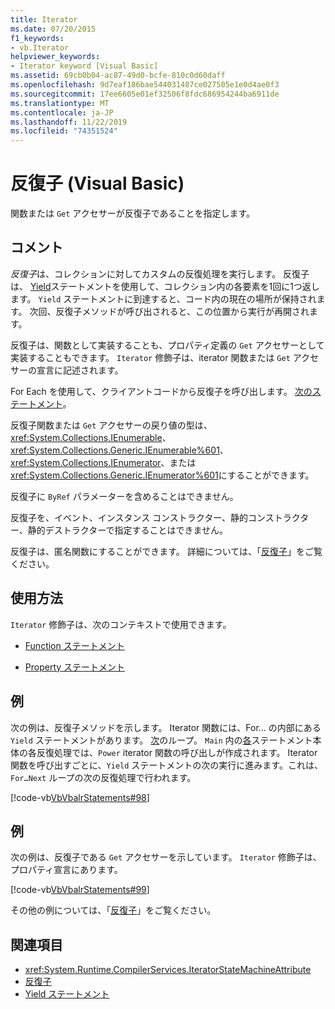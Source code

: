 ```yaml
---
title: Iterator
ms.date: 07/20/2015
f1_keywords:
- vb.Iterator
helpviewer_keywords:
- Iterator keyword [Visual Basic]
ms.assetid: 69cb0b04-ac87-49d0-bcfe-810c0d60daff
ms.openlocfilehash: 9d7eaf186bae544031487ce027505e1e0d4ae0f3
ms.sourcegitcommit: 17ee6605e01ef32506f8fdc686954244ba6911de
ms.translationtype: MT
ms.contentlocale: ja-JP
ms.lasthandoff: 11/22/2019
ms.locfileid: "74351524"
---
```

# <a name="iterator-visual-basic"></a>反復子 (Visual Basic)
関数または `Get` アクセサーが反復子であることを指定します。  
  
## <a name="remarks"></a>コメント  
 *反復子*は、コレクションに対してカスタムの反復処理を実行します。 反復子は、 [Yield](../../../visual-basic/language-reference/statements/yield-statement.md)ステートメントを使用して、コレクション内の各要素を1回に1つ返します。 `Yield` ステートメントに到達すると、コード内の現在の場所が保持されます。 次回、反復子メソッドが呼び出されると、この位置から実行が再開されます。  
  
 反復子は、関数として実装することも、プロパティ定義の `Get` アクセサーとして実装することもできます。 `Iterator` 修飾子は、iterator 関数または `Get` アクセサーの宣言に記述されます。  
  
 For Each を使用して、クライアントコードから反復子を呼び出します。 [次のステートメント](../../../visual-basic/language-reference/statements/for-each-next-statement.md)。  
  
 反復子関数または `Get` アクセサーの戻り値の型は、<xref:System.Collections.IEnumerable>、<xref:System.Collections.Generic.IEnumerable%601>、<xref:System.Collections.IEnumerator>、または <xref:System.Collections.Generic.IEnumerator%601>にすることができます。  
  
 反復子に `ByRef` パラメーターを含めることはできません。  
  
 反復子を、イベント、インスタンス コンストラクター、静的コンストラクター、静的デストラクターで指定することはできません。  
  
 反復子は、匿名関数にすることができます。 詳細については、「[反復子](../../programming-guide/concepts/iterators.md)」をご覧ください。  
  
## <a name="usage"></a>使用方法  
 `Iterator` 修飾子は、次のコンテキストで使用できます。  
  
- [Function ステートメント](../../../visual-basic/language-reference/statements/function-statement.md)  
  
- [Property ステートメント](../../../visual-basic/language-reference/statements/property-statement.md)  
  
## <a name="example"></a>例  
 次の例は、反復子メソッドを示します。 Iterator 関数には、For... の内部にある `Yield` ステートメントがあります。 [次](../../../visual-basic/language-reference/statements/for-next-statement.md)のループ。 `Main` 内の[各](../../../visual-basic/language-reference/statements/for-each-next-statement.md)ステートメント本体の各反復処理では、`Power` iterator 関数の呼び出しが作成されます。 Iterator 関数を呼び出すごとに、`Yield` ステートメントの次の実行に進みます。これは、`For…Next` ループの次の反復処理で行われます。  
  
 [!code-vb[VbVbalrStatements#98](~/samples/snippets/visualbasic/VS_Snippets_VBCSharp/VbVbalrStatements/VB/Class2.vb#98)]  
  
## <a name="example"></a>例  
 次の例は、反復子である `Get` アクセサーを示しています。 `Iterator` 修飾子は、プロパティ宣言にあります。  
  
 [!code-vb[VbVbalrStatements#99](~/samples/snippets/visualbasic/VS_Snippets_VBCSharp/VbVbalrStatements/VB/Class2.vb#99)]  
  
 その他の例については、「[反復子](../../programming-guide/concepts/iterators.md)」をご覧ください。  
  
## <a name="see-also"></a>関連項目

- <xref:System.Runtime.CompilerServices.IteratorStateMachineAttribute>
- [反復子](../../programming-guide/concepts/iterators.md)
- [Yield ステートメント](../../../visual-basic/language-reference/statements/yield-statement.md)
